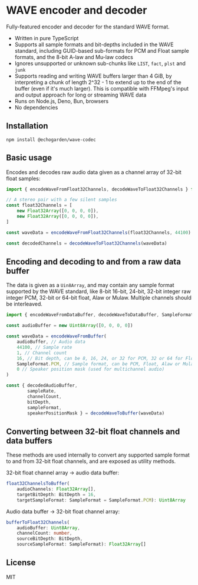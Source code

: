 # WAVE encoder and decoder

Fully-featured encoder and decoder for the standard WAVE format.
* Written in pure TypeScript
* Supports all sample formats and bit-depths included in the WAVE standard, including GUID-based sub-formats for PCM and Float sample formats, and the 8-bit A-law and Mu-law codecs
* Ignores unsupported or unknown sub-chunks like `LIST`, `fact`, `plst` and `junk`
* Supports reading and writing WAVE buffers larger than 4 GiB, by interpreting a chunk of length 2^32 - 1 to extend up to the end of the buffer (even if it's much larger). This is compatible with FFMpeg's input and output approach for long or streaming WAVE data
* Runs on Node.js, Deno, Bun, browsers
* No dependencies

## Installation

```
npm install @echogarden/wave-codec
```

## Basic usage

Encodes and decodes raw audio data given as a channel array of 32-bit float samples:
```ts
import { encodeWaveFromFloat32Channels, decodeWaveToFloat32Channels } from '@echogarden/wave-codec'

// A stereo pair with a few silent samples
const float32Channels = [
	new Float32Array([0, 0, 0, 0]),
	new Float32Array([0, 0, 0, 0]),
]

const waveData = encodeWaveFromFloat32Channels(float32Channels, 44100)

const decodedChannels = decodeWaveToFloat32Channels(waveData)
```

## Encoding and decoding to and from a raw data buffer

The data is given as a `Uin8Array`, and may contain any sample format supported by the WAVE standard, like 8-bit 16-bit, 24-bit, 32-bit integer raw integer PCM, 32-bit or 64-bit float, Alaw or Mulaw. Multiple channels should be interleaved.
```ts
import { encodeWaveFromDataBuffer, decodeWaveToDataBuffer, SampleFormat } from '@echogarden/wave-codec'

const audioBuffer = new Uint8Array([0, 0, 0, 0])

const waveData = encodeWaveFromBuffer(
	audioBuffer, // Audio data
	44100, // Sample rate
	1, // Channel count
	16, // Bit depth, can be 8, 16, 24, or 32 for PCM, 32 or 64 for Float, 8 for Alaw and Mulaw
	SampleFormat.PCM, // Sample format, can be PCM, Float, Alaw or Mulaw
	0 // Speaker position mask (used for multichannel audio)
)

const {	decodedAudioBuffer,
		sampleRate,
		channelCount,
		bitDepth,
		sampleFormat,
		speakerPositionMask } = decodeWaveToBuffer(waveData)
```

## Converting between 32-bit float channels and data buffers

These methods are used internally to convert any supported sample format to and from 32-bit float channels, and are exposed as utility methods.

32-bit float channel array -> audio data buffer:
```ts
float32ChannelsToBuffer(
	audioChannels: Float32Array[],
	targetBitDepth: BitDepth = 16,
	targetSampleFormat: SampleFormat = SampleFormat.PCM): Uint8Array
```

Audio data buffer -> 32-bit float channel array:
```ts
bufferToFloat32Channels(
	audioBuffer: Uint8Array,
	channelCount: number,
	sourceBitDepth: BitDepth,
	sourceSampleFormat: SampleFormat): Float32Array[]
```

## License

MIT
